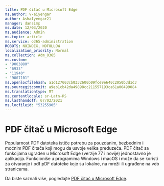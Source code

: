 ```yaml
---
title: PDF čitač u Microsoft Edge
ms.author: v-aiyengar
author: AshaIyengar21
manager: dansimp
ms.date: 12/03/2020
ms.audience: Admin
ms.topic: article
ms.service: o365-administration
ROBOTS: NOINDEX, NOFOLLOW
localization_priority: Normal
ms.collection: Adm_O365
ms.custom:
- "9003880"
- "6933"
- "11940"
- "9007101"
ms.openlocfilehash: a1d127003cb0332600b09fce9e640c2050b3d1d3
ms.sourcegitcommit: a9eb1cb42da49898cc211557193ca61a00499084
ms.translationtype: MT
ms.contentlocale: sr-Latn-RS
ms.lasthandoff: 07/02/2021
ms.locfileid: "53255905"
---
```

# <a name="pdf-reader-in-microsoft-edge"></a>PDF čitač u Microsoft Edge

Popularnost PDF datoteka ističe potrebu za pouzdanim, bezbednim i moćnim PDF čitača koji mogu da usvoje velika preduzeća. PDF čitač sa funkcijama ugrađen u Microsoft Edge (verzije 77 i novije) jednostavno je aplikacija. Funkcioniše u programima Windows i macOS i može da se koristi za otvaranje i pdf pDF datoteke koje su lokalne, na mreži ili ugrađene na veb stranicama.

Da biste saznali više, pogledajte [PDF čitač u Microsoft Edge](https://go.microsoft.com/fwlink/?linkid=2140005).
